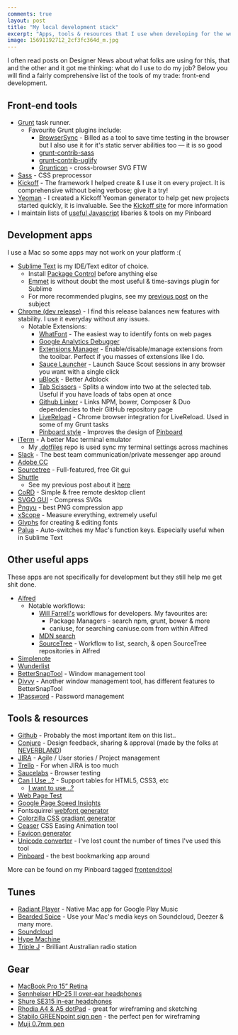 ```yaml
---
comments: true
layout: post
title: "My local development stack"
excerpt: "Apps, tools & resources that I use when developing for the web"
image: 15691192712_2cf3fc364d_m.jpg
---
```

I often read posts on Designer News about what folks are using for this, that and the other and it got me thinking: what do I use to do my job? Below you will find a fairly comprehensive list of the tools of my trade: front-end development.

## Front-end tools
* [Grunt](http://gruntjs.com) task runner.
	- Favourite Grunt plugins include:
		+ [BrowserSync](http://www.browsersync.io) - Billed as a tool to save time testing in the browser but I also use it for it's static server abilities too — it is so good
		+ [grunt-contrib-sass](https://github.com/grunt/grunt-contrib-sass)
		+ [grunt-contrib-uglify](https://github.com/grunt/grunt-contrib-uglify)
		+ [Grunticon](https://github.com/filamentgroup/grunticon) - cross-browser SVG FTW
* [Sass](http://sass-lang.com) - CSS preprocessor
* [Kickoff](http://tmwagency.github.io/kickoff) - The framework I helped create & I use it on every project. It is comprehensive without being verbose; give it a try!
* [Yeoman](http://yeoman.io) - I created a Kickoff Yeoman generator to help get new projects started quickly, it is invaluable. See the [Kickoff site](http://tmwagency.github.io/kickoff/learn/yeoman.html) for more information
* I maintain lists of [useful Javascript](https://pinboard.in/u:MrMartineau/t:useful:js/) libaries & tools on my Pinboard


## Development apps
I use a Mac so some apps may not work on your platform :(

* [Sublime Text](http://sublimetext.com) is my IDE/Text editor of choice.
	- Install [Package Control](http://packagecontrol.io) before anything else
	- [Emmet](http://emmet.io) is without doubt the most useful & time-savings plugin for Sublime
	- For more recommended plugins, see my [previous post](/2014/07/sublime-text-for-front-end-development) on the subject
* [Chrome (dev release)](http://www.chromium.org/getting-involved/dev-channel) - I find this release balances new features with stability. I use it everyday without any issues.
	- Notable Extensions:
		+ [WhatFont](http://www.chromium.org/getting-involved/dev-channel) - The easiest way to identify fonts on web pages
		+ [Google Analytics Debugger](https://chrome.google.com/webstore/detail/google-analytics-debugger/jnkmfdileelhofjcijamephohjechhna)
		+ [Extensions Manager](https://chrome.google.com/webstore/detail/extensions-manager-aka-sw/lpleipinonnoibneeejgjnoeekmbopbc) - Enable/disable/manage extensions from the toolbar. Perfect if you masses of extensions like I do.
		+ [Sauce Launcher](https://chrome.google.com/webstore/detail/sauce-launcher/mmcebionhdleomnkegjcoadpghnmcebl) - Launch Sauce Scout sessions in any browser you want with a single click
		+ [µBlock](https://chrome.google.com/webstore/detail/%C2%B5block/cjpalhdlnbpafiamejdnhcphjbkeiagm) - Better Adblock
		+ [Tab Scissors](https://chrome.google.com/webstore/detail/tab-scissors/cdochbecpfdpjobpgnacnbepkgcfhoek) - Splits a window into two at the selected tab. Useful if you have loads of tabs open at once
		+ [Github Linker](https://chrome.google.com/webstore/detail/github-linker/jlmafbaeoofdegohdhinkhilhclaklkp) - Links NPM, bower, Composer & Duo dependencies to their GitHub repository page
		+ [LiveReload](https://chrome.google.com/webstore/detail/livereload/jnihajbhpnppcggbcgedagnkighmdlei) - Chrome browser integration for LiveReload. Used in some of my Grunt tasks
		+ [Pinboard style](https://chrome.google.com/webstore/detail/pinboard-style/mmcabafimbenknlnlndkdfjgfkkljhmg?hl=en) - Improves the design of [Pinboard](http://pinboard.in)
* [iTerm](http://iterm2.com) - A better Mac terminal emulator
	- My [.dotfiles](https://github.com/mrmartineau/dotfiles) repo is used sync my terminal settings across machines
* [Slack](http://slack.com) - The best team communication/private messenger app around
* [Adobe CC](http://www.adobe.com/uk/creativecloud.html)
* [Sourcetree](http://www.sourcetreeapp.com) - Full-featured, free Git gui
* [Shuttle](http://fitztrev.github.io/shuttle)
	- See my previous post about it [here](/2015/01/shuttle-for-mac)
* [CoRD](http://cord.sourceforge.net) - Simple & free remote desktop client
* [SVGO GUI](https://github.com/svg/svgo-gui) - Compress SVGs
* [Pngyu](https://nukesaq88.github.io/Pngyu/) - best PNG compression app
* [xScope](http://xscopeapp.com) - Measure everything, extremely useful
* [Glyphs](http://www.glyphsapp.com) for creating & editing fonts
* [Palua](http://www.molowa.com/mac-os-x/palua/palua-3-0/) - Auto-switches my Mac's function keys. Especially useful when in Sublime Text

## Other useful apps
These apps are not specifically for development but they still help me get shit done.

* [Alfred](http://alfredapp.com)
	- Notable workflows:
		+ [Will Farrell's](https://github.com/willfarrell/alfred-workflows) workflows for developers. My favourites are:
			* Package Managers - search npm, grunt, bower & more
			* caniuse, for searching caniuse.com from within Alfred
		+ [MDN search](http://www.alfredforum.com/topic/1989-mdn-search-mozilla-developer-network)
		+ [SourceTree](https://github.com/zhaocai/alfred2-sourcetree-workflow) - Workflow to list, search, & open SourceTree repositories in Alfred
* [Simplenote](http://simplenote.com)
* [Wunderlist](http://wunderlist.com)
* [BetterSnapTool](https://itunes.apple.com/gb/app/bettersnaptool/id417375580?mt=12) - Window management tool
* [Divvy](http://mizage.com/divvy) - Another window management tool, has different features to BetterSnapTool
* [1Password](https://agilebits.com/onepassword) - Password management

## Tools & resources
* [Github](https://github.com/mrmartineau) - Probably the most important item on this list..
* [Conjure](http://conjure.io) - Design feedback, sharing & approval (made by the folks at [NEVERBLAND](http://neverbland.com))
* [JIRA](http://jira.com) - Agile / User stories / Project management
* [Trello](https://trello.com/mrmartineau/recommend) - For when JIRA is too much
* [Saucelabs](https://saucelabs.com) - Browser testing
* [Can I Use ..?](http://caniuse.com) - Support tables for HTML5, CSS3, etc
	- [I want to use ..?](http://www.iwanttouse.com)
* [Web Page Test](http://www.webpagetest.org)
* [Google Page Speed Insights](https://developers.google.com/speed/pagespeed/insights)
* Fontsquirrel [webfont generator](http://www.fontsquirrel.com/tools/webfont-generator)
* [Colorzilla CSS gradiant generator](http://www.colorzilla.com/gradient-editor)
* [Ceaser](http://matthewlein.com/ceaser) CSS Easing Animation tool
* [Favicon generator](http://realfavicongenerator.net)
* [Unicode converter](http://rishida.net/tools/conversion) - I've lost count the number of times I've used this tool
* [Pinboard](http://pinboard.in/u:MrMartineau) - the best bookmarking app around

More can be found on my Pinboard tagged [frontend:tool](https://pinboard.in/u:MrMartineau/t:front-end:tool)

## Tunes
* [Radiant Player](http://www.sajidanwar.me/radiant-player-mac) - Native Mac app for Google Play Music
* [Bearded Spice](http://beardedspice.com) - Use your Mac's media keys on Soundcloud, Deezer & many more.
* [Soundcloud](http://soundcloud.com/mrmartineau)
* [Hype Machine](http://hypem.com/mrmartineau)
* [Triple J](http://www.abc.net.au/triplej/media/listen.htm) - Brilliant Australian radio station

## Gear
* [MacBook Pro 15” Retina](http://store.apple.com/uk/buy-mac/macbook-pro)
* [Sennheiser HD-25 II over-ear headphones](http://en-uk.sennheiser.com/dj-headphones-noise-reduction-hifi-stereo-hd-25-1-ii)
* [Shure SE315 in-ear headphones](http://www.shure.co.uk/products/earphones/se315)
* [Rhodia A4 & A5 dotPad](http://www.cultpens.com/c/q/brands/rhodia/rhodia-dotpad-notepads) - great for wireframing and sketching
* [Stabilo GREENpoint sign pen](http://www.cultpens.com/i/q/SB18886/stabilo-greenpoint-sign-pen) - the perfect pen for wireframing
* [Muji 0.7mm pen](http://www.muji.eu/pages/online.asp?Sec=13&Sub=52&PID=5163)
